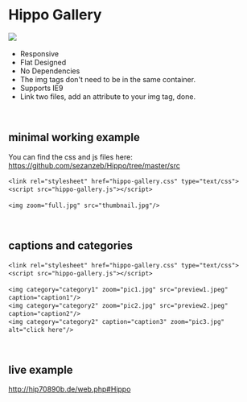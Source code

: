 # Hippo Gallery

<img src="http://vanilla-js.com/assets/button.png">

- Responsive
- Flat Designed
- No Dependencies
- The img tags don't need to be in the same container.
- Supports IE9
- Link two files, add an attribute to your img tag, done.

<br/>

## minimal working example

You can find the css and js files here: https://github.com/sezanzeb/Hippo/tree/master/src

    <link rel="stylesheet" href="hippo-gallery.css" type="text/css">
    <script src="hippo-gallery.js"></script> 

    <img zoom="full.jpg" src="thumbnail.jpg"/>

<br/>

## captions and categories

    <link rel="stylesheet" href="hippo-gallery.css" type="text/css">
    <script src="hippo-gallery.js"></script>

    <img category="category1" zoom="pic1.jpg" src="preview1.jpeg" caption="caption1"/>
    <img category="category2" zoom="pic2.jpg" src="preview2.jpeg" caption="caption2"/>
    <img category="category2" caption="caption3" zoom="pic3.jpg" alt="click here"/>

<br/>

## live example

http://hip70890b.de/web.php#Hippo
